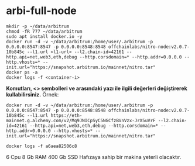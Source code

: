 # arbi-full-node

```
mkdir -p ~/data/arbitrum
chmod -fR 777 ~/data/arbitrum
sudo apt install docker.io -y
docker run -d -v ~/data/arbitrum:/home/user/.arbitrum -p 0.0.0.0:8547:8547 -p 0.0.0.0:8548:8548 offchainlabs/nitro-node:v2.0.7-10b845c --l1.url <l1-url> --l2.chain-id=42161 --http.api=net,web3,eth,debug --http.corsdomain=* --http.addr=0.0.0.0 --http.vhosts=* --init.url="https://snapshot.arbitrum.io/mainnet/nitro.tar"
docker ps -a
docker logs -f <container-i>
```

**Komutları, <> sembolleri ve arasındaki yazı ile ilgili değerleri değiştirerek kullabilirsiniz.**
Örnek:
```
docker run -d -v ~/data/arbitrum:/home/user/.arbitrum -p 0.0.0.0:8547:8547 -p 0.0.0.0:8548:8548 offchainlabs/nitro-node:v2.0.7-10b845c --l1.url https://eth-mainnet.g.alchemy.com/v2/Mq9JNICpSyC5NGCfzBVnVzx-JrX5uVrF --l2.chain-id=42161 --http.api=net,web3,eth,debug --http.corsdomain=* --http.addr=0.0.0.0 --http.vhosts=* --init.url="https://snapshot.arbitrum.io/mainnet/nitro.tar"
```

```
docker logs -f a6aea82506c8
```

6 Cpu
8 Gb RAM
400 Gb SSD Hafızaya sahip bir makina yeterli olacaktır.
